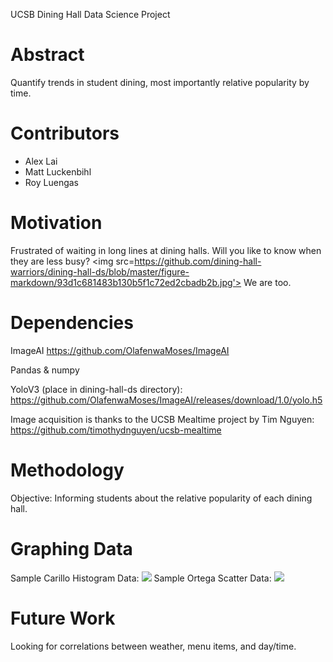 UCSB Dining Hall Data Science Project

Abstract
==========
Quantify trends in student dining, most importantly relative popularity by time.

Contributors 
==========
-   Alex Lai
-   Matt Luckenbihl
-   Roy Luengas

Motivation
==========
Frustrated of waiting in long lines at dining halls. Will you like to know when they are less busy?
<img src=https://github.com/dining-hall-warriors/dining-hall-ds/blob/master/figure-markdown/93d1c681483b130b5f1c72ed2cbadb2b.jpg'>       We are too.                                                                                                                          
                                                                                                                               
Dependencies
=============
ImageAI
https://github.com/OlafenwaMoses/ImageAI

Pandas & numpy

YoloV3 (place in dining-hall-ds directory):
https://github.com/OlafenwaMoses/ImageAI/releases/download/1.0/yolo.h5

Image acquisition is thanks to the UCSB Mealtime project by Tim Nguyen:
https://github.com/timothydnguyen/ucsb-mealtime

Methodology
==========
Objective: Informing students about the relative popularity of each dining hall.


Graphing Data
=============
Sample Carillo Histogram Data:
<img src ='https://github.com/dining-hall-warriors/dining-hall-ds/blob/master/figure-markdown/Figure_1.png'>
Sample Ortega Scatter Data:
<img src ='https://github.com/dining-hall-warriors/dining-hall-ds/blob/master/figure-markdown/Figure_4.png'>

Future Work
=============
Looking for correlations between weather, menu items, and day/time.




